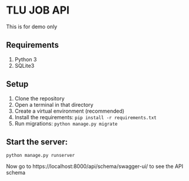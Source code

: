 # TLU JOB API
This is for demo only

## Requirements
1. Python 3
2. SQLite3

## Setup

1. Clone the repository
2. Open a terminal in that directory
3. Create a virtual environment (recommended)
4. Install the requirements: `pip install -r requirements.txt`
5. Run migrations: `python manage.py migrate`

## Start the server:
```commandline
python manage.py runserver
```
Now go to https://localhost:8000/api/schema/swagger-ui/ to see the API schema